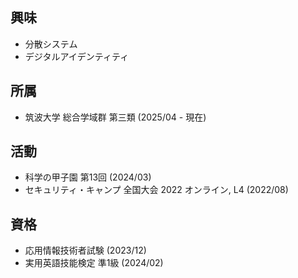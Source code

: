 ## 興味

- 分散システム
- デジタルアイデンティティ

## 所属

- 筑波大学 総合学域群 第三類 (2025/04 - 現在)

## 活動

- 科学の甲子園 第13回 (2024/03)
- セキュリティ・キャンプ 全国大会 2022 オンライン, L4 (2022/08)

## 資格

- 応用情報技術者試験 (2023/12)
- 実用英語技能検定 準1級 (2024/02)
